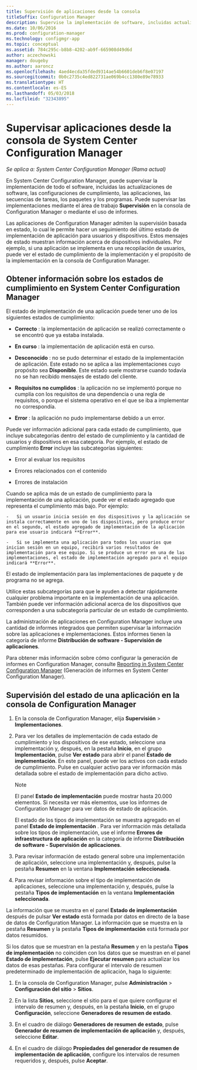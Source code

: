 ```yaml
---
title: Supervisión de aplicaciones desde la consola
titleSuffix: Configuration Manager
description: Supervise la implementación de software, incluidas actualizaciones, configuración de cumplimiento y aplicaciones, mediante el área de trabajo Configuración de Configuration Manager.
ms.date: 10/06/2016
ms.prod: configuration-manager
ms.technology: configmgr-app
ms.topic: conceptual
ms.assetid: 784c295c-b8b8-4202-ab9f-665908d49d6d
author: aczechowski
manager: dougeby
ms.author: aaroncz
ms.openlocfilehash: 4aed4ecda35fded9314ae54b6601deb6f8e07197
ms.sourcegitcommit: 0b0c2735c4ed822731ae069b4cc1380e89e78933
ms.translationtype: HT
ms.contentlocale: es-ES
ms.lasthandoff: 05/03/2018
ms.locfileid: "32343895"
---
```

# <a name="monitor-applications-from-the-system-center-configuration-manager-console"></a>Supervisar aplicaciones desde la consola de System Center Configuration Manager

*Se aplica a: System Center Configuration Manager (Rama actual)*


En System Center Configuration Manager, puede supervisar la implementación de todo el software, incluidas las actualizaciones de software, las configuraciones de cumplimiento, las aplicaciones, las secuencias de tareas, los paquetes y los programas. Puede supervisar las implementaciones mediante el área de trabajo **Supervisión** en la consola de Configuration Manager o mediante el uso de informes.  

 Las aplicaciones de Configuration Manager admiten la supervisión basada en estado, lo cual le permite hacer un seguimiento del último estado de implementación de aplicación para usuarios y dispositivos. Estos mensajes de estado muestran información acerca de dispositivos individuales. Por ejemplo, si una aplicación se implementa en una recopilación de usuarios, puede ver el estado de cumplimiento de la implementación y el propósito de la implementación en la consola de Configuration Manager.  

## <a name="learn-about-compliance-states-in-system-center-configuration-manager"></a>Obtener información sobre los estados de cumplimiento en System Center Configuration Manager
 El estado de implementación de una aplicación puede tener uno de los siguientes estados de cumplimiento:  

-   **Correcto** : la implementación de aplicación se realizó correctamente o se encontró que ya estaba instalada.  

-   **En curso** : la implementación de aplicación está en curso.  

-   **Desconocido** : no se pudo determinar el estado de la implementación de aplicación. Este estado no se aplica a las implementaciones cuyo propósito sea **Disponible**. Este estado suele mostrarse cuando todavía no se han recibido mensajes de estado del cliente.  

-   **Requisitos no cumplidos** : la aplicación no se implementó porque no cumplía con los requisitos de una dependencia o una regla de requisitos, o porque el sistema operativo en el que se iba a implementar no correspondía.  

-   **Error** : la aplicación no pudo implementarse debido a un error.  

Puede ver información adicional para cada estado de cumplimiento, que incluye subcategorías dentro del estado de cumplimiento y la cantidad de usuarios y dispositivos en esa categoría. Por ejemplo, el estado de cumplimiento **Error** incluye las subcategorías siguientes:  

-   Error al evaluar los requisitos  

-   Errores relacionados con el contenido  

-   Errores de instalación  

 Cuando se aplica más de un estado de cumplimiento para la implementación de una aplicación, puede ver el estado agregado que representa el cumplimiento más bajo. Por ejemplo:  

    -   Si un usuario inicia sesión en dos dispositivos y la aplicación se instala correctamente en uno de los dispositivos, pero produce error en el segundo, el estado agregado de implementación de la aplicación para ese usuario indicará **Error**.  

    -   Si se implementa una aplicación para todos los usuarios que inician sesión en un equipo, recibirá varios resultados de implementación para ese equipo. Si se produce un error en una de las implementaciones, el estado de implementación agregado para el equipo indicará **Error**.  

El estado de implementación para las implementaciones de paquete y de programa no se agrega.  

 Utilice estas subcategorías para que le ayuden a detectar rápidamente cualquier problema importante en la implementación de una aplicación. También puede ver información adicional acerca de los dispositivos que corresponden a una subcategoría particular de un estado de cumplimiento.  

 La administración de aplicaciones en Configuration Manager incluye una cantidad de informes integrados que permiten supervisar la información sobre las aplicaciones e implementaciones. Estos informes tienen la categoría de informe **Distribución de software - Supervisión de aplicaciones**.  

 Para obtener más información sobre cómo configurar la generación de informes en Configuration Manager, consulte [Reporting in System Center Configuration Manager](../../core/servers/manage/reporting.md) (Generación de informes en System Center Configuration Manager).  

## <a name="monitor-the-state-of-an-application-in-the-configuration-manager-console"></a>Supervisión del estado de una aplicación en la consola de Configuration Manager  

1.  En la consola de Configuration Manager, elija **Supervisión** > **Implementaciones**.  

3.  Para ver los detalles de implementación de cada estado de cumplimiento y los dispositivos de ese estado, seleccione una implementación y, después, en la pestaña **Inicio**, en el grupo **Implementación**, pulse **Ver estado** para abrir el panel **Estado de implementación**. En este panel, puede ver los activos con cada estado de cumplimiento. Pulse en cualquier activo para ver información más detallada sobre el estado de implementación para dicho activo.  

    > [!NOTE]  
    >  El panel **Estado de implementación** puede mostrar hasta 20.000 elementos. Si necesita ver más elementos, use los informes de Configuration Manager para ver datos de estado de aplicación.  
    >   
    >  El estado de los tipos de implementación se muestra agregado en el panel **Estado de implementación** . Para ver información más detallada sobre los tipos de implementación, use el informe **Errores de infraestructura de aplicación** en la categoría de informe **Distribución de software - Supervisión de aplicaciones**.  

4.  Para revisar información de estado general sobre una implementación de aplicación, seleccione una implementación y, después, pulse la pestaña **Resumen** en la ventana **Implementación seleccionada**.  

5.  Para revisar información sobre el tipo de implementación de aplicaciones, seleccione una implementación y, después, pulse la pestaña **Tipos de implementación** en la ventana **Implementación seleccionada**.  

La información que se muestra en el panel **Estado de implementación** después de pulsar **Ver estado** está formada por datos en directo de la base de datos de Configuration Manager. La información que se muestra en la pestaña **Resumen** y la pestaña **Tipos de implementación** está formada por datos resumidos.

Si los datos que se muestran en la pestaña **Resumen** y en la pestaña **Tipos de implementación** no coinciden con los datos que se muestran en el panel **Estado de implementación**, pulse **Ejecutar resumen** para actualizar los datos de esas pestañas. Para configurar el intervalo de resumen predeterminado de implementación de aplicación, haga lo siguiente:  

1. En la consola de Configuration Manager, pulse **Administración** > **Configuración del sitio** > **Sitios**.

2. En la lista **Sitios**, seleccione el sitio para el que quiere configurar el intervalo de resumen y, después, en la pestaña **Inicio**, en el grupo **Configuración**, seleccione **Generadores de resumen de estado**.

3. En el cuadro de diálogo **Generadores de resumen de estado**, pulse **Generador de resumen de implementación de aplicación** y, después, seleccione **Editar**.  

4. En el cuadro de diálogo **Propiedades del generador de resumen de implementación de aplicación**, configure los intervalos de resumen requeridos y, después, pulse **Aceptar**.  
